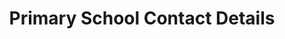 ---
schema: default
title: Primary School Contact Details
organization: East Ayrshire
notes: >-
    
resources:
  - name: Primary School Contact Details CSV
  - url: >-
      https://www.east-ayrshire.gov.uk/Resources/CSV/Open-Data-001-Primary-School-Contacts.csv
  - format: CSV
license: Open Government Licence 3.0 (United Kingdom)
category:


  - Educationmaintainer: East Ayrshire
maintainer_email: someone@example.com
---